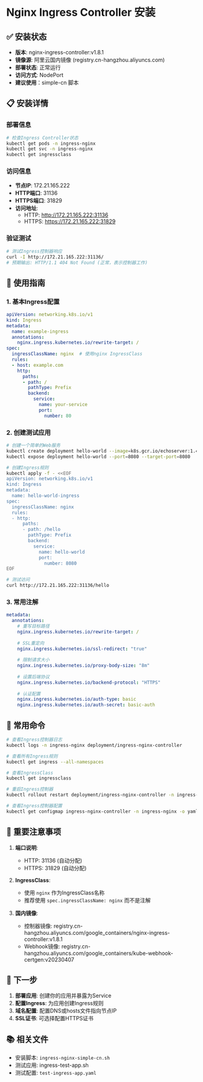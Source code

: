 # Nginx Ingress Controller 安装

## ✅ 安装状态

- **版本**: nginx-ingress-controller:v1.8.1
- **镜像源**: 阿里云国内镜像 (registry.cn-hangzhou.aliyuncs.com)
- **部署状态**: 正常运行
- **访问方式**: NodePort
- **建议使用**：simple-cn 脚本

## 📋 安装详情

### 部署信息
```bash
# 检查Ingress Controller状态
kubectl get pods -n ingress-nginx
kubectl get svc -n ingress-nginx
kubectl get ingressclass
```

### 访问信息
- **节点IP**: 172.21.165.222
- **HTTP端口**: 31136
- **HTTPS端口**: 31829
- **访问地址**: 
  - HTTP: http://172.21.165.222:31136
  - HTTPS: https://172.21.165.222:31829

### 验证测试
```bash
# 测试Ingress控制器响应
curl -I http://172.21.165.222:31136/
# 预期输出: HTTP/1.1 404 Not Found (正常，表示控制器工作)
```

## 🚀 使用指南

### 1. 基本Ingress配置

```yaml
apiVersion: networking.k8s.io/v1
kind: Ingress
metadata:
  name: example-ingress
  annotations:
    nginx.ingress.kubernetes.io/rewrite-target: /
spec:
  ingressClassName: nginx  # 使用nginx IngressClass
  rules:
  - host: example.com
    http:
      paths:
      - path: /
        pathType: Prefix
        backend:
          service:
            name: your-service
            port:
              number: 80
```

### 2. 创建测试应用

```bash
# 创建一个简单的Web服务
kubectl create deployment hello-world --image=k8s.gcr.io/echoserver:1.4
kubectl expose deployment hello-world --port=8080 --target-port=8080

# 创建Ingress规则
kubectl apply -f - <<EOF
apiVersion: networking.k8s.io/v1
kind: Ingress
metadata:
  name: hello-world-ingress
spec:
  ingressClassName: nginx
  rules:
  - http:
      paths:
      - path: /hello
        pathType: Prefix
        backend:
          service:
            name: hello-world
            port:
              number: 8080
EOF

# 测试访问
curl http://172.21.165.222:31136/hello
```

### 3. 常用注解

```yaml
metadata:
  annotations:
    # 重写目标路径
    nginx.ingress.kubernetes.io/rewrite-target: /
    
    # SSL重定向
    nginx.ingress.kubernetes.io/ssl-redirect: "true"
    
    # 限制请求大小
    nginx.ingress.kubernetes.io/proxy-body-size: "8m"
    
    # 设置后端协议
    nginx.ingress.kubernetes.io/backend-protocol: "HTTPS"
    
    # 认证配置
    nginx.ingress.kubernetes.io/auth-type: basic
    nginx.ingress.kubernetes.io/auth-secret: basic-auth
```

## 🔧 常用命令

```bash
# 查看Ingress控制器日志
kubectl logs -n ingress-nginx deployment/ingress-nginx-controller

# 查看所有Ingress规则
kubectl get ingress --all-namespaces

# 查看IngressClass
kubectl get ingressclass

# 重启Ingress控制器
kubectl rollout restart deployment/ingress-nginx-controller -n ingress-nginx

# 查看Ingress控制器配置
kubectl get configmap ingress-nginx-controller -n ingress-nginx -o yaml
```

## 📝 重要注意事项

1. **端口说明**:
   - HTTP: 31136 (自动分配)
   - HTTPS: 31829 (自动分配) 

2. **IngressClass**:
   - 使用 `nginx` 作为IngressClass名称
   - 推荐使用 `spec.ingressClassName: nginx` 而不是注解

3. **国内镜像**:
   - 控制器镜像: registry.cn-hangzhou.aliyuncs.com/google_containers/nginx-ingress-controller:v1.8.1
   - Webhook镜像: registry.cn-hangzhou.aliyuncs.com/google_containers/kube-webhook-certgen:v20230407


## 🎯 下一步

1. **部署应用**: 创建你的应用并暴露为Service
2. **配置Ingress**: 为应用创建Ingress规则
3. **域名配置**: 配置DNS或hosts文件指向节点IP
4. **SSL证书**: 可选择配置HTTPS证书

## 📚 相关文件

- 安装脚本: `ingress-nginx-simple-cn.sh`
- 测试应用: ingress-test-app.sh
- 测试配置: `test-ingress-app.yaml`

